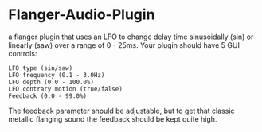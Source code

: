 # Flanger-Audio-Plugin
 a flanger plugin that uses an LFO to change delay time sinusoidally (sin) or linearly (saw) over a range of 0 - 25ms. Your plugin should have 5 GUI controls:

    LFO type (sin/saw)
    LFO frequency (0.1 - 3.0Hz)
    LFO depth (0.0 - 100.0%)
    LFO contrary motion (true/false)
    Feedback (0.0 - 99.0%)

The feedback parameter should be adjustable, but to get that classic metallic flanging sound the feedback should be kept quite high.
